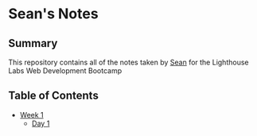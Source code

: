 # Sean's Notes

## Summary

This repository contains all of the notes taken by [Sean](https://github.com/xrysen/) for the Lighthouse Labs Web Development Bootcamp

## Table of Contents

* [Week 1](/Week_1)
    * [Day 1](/Week_1/Day_1)
